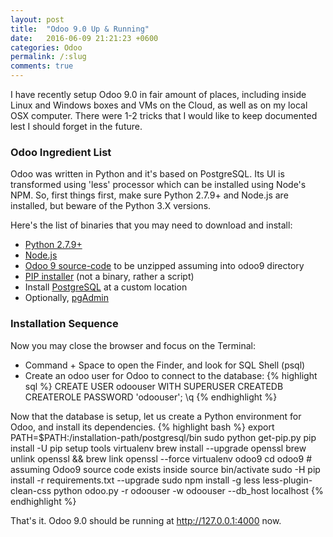 ```yaml
---
layout: post
title:  "Odoo 9.0 Up & Running"
date:   2016-06-09 21:21:23 +0600
categories: Odoo
permalink: /:slug
comments: true
---
```

I have recently setup Odoo 9.0 in fair amount of places, including inside Linux and Windows boxes and VMs on the Cloud, as well as on my local OSX computer. There were 1-2 tricks that I would like to keep documented lest I should forget in the future. 

### Odoo Ingredient List
Odoo was written in Python and it's based on PostgreSQL. Its UI is transformed using 'less' processor which can be installed using Node's NPM. So, first things first, make sure Python 2.7.9+ and Node.js are installed, but beware of the Python 3.X versions.

Here's the list of binaries that you may need to download and install:

- [Python 2.7.9+](https://www.python.org/downloads/)
- [Node.js](https://nodejs.org/en/download/)
- [Odoo 9 source-code](https://github.com/odoo/odoo/archive/9.0.zip) to be unzipped assuming into odoo9 directory
- [PIP installer](https://bootstrap.pypa.io/get-pip.py) (not a binary, rather a script)
- Install [PostgreSQL](https://www.postgresql.org/download/) at a custom location
- Optionally, [pgAdmin](https://www.pgadmin.org/download/)

### Installation Sequence
Now you may close the browser and focus on the Terminal:

- Command + Space to open the Finder, and look for SQL Shell (psql)
- Create an odoo user for Odoo to connect to the database:
{% highlight sql %}
CREATE USER odoouser WITH SUPERUSER CREATEDB CREATEROLE PASSWORD 'odoouser';
\q
{% endhighlight %}

Now that the database is setup, let us create a Python environment for Odoo, and install its dependencies.
{% highlight bash %}
export PATH=$PATH:/installation-path/postgresql/bin
sudo python get-pip.py 
pip install -U pip setup tools virtualenv
brew install --upgrade openssl
brew unlink openssl && brew link openssl --force
virtualenv odoo9
cd odoo9    # assuming Odoo9 source code exists inside
source bin/activate
sudo -H pip install -r requirements.txt --upgrade
sudo npm install -g less less-plugin-clean-css 
python odoo.py -r odoouser -w odoouser --db_host localhost
{% endhighlight %}

That's it. Odoo 9.0 should be running at http://127.0.0.1:4000 now.